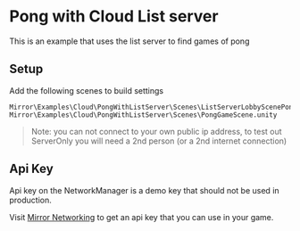 # Pong with Cloud List server

This is an example that uses the list server to find games of pong

## Setup

Add the following scenes to build settings
```
Mirror\Examples\Cloud\PongWithListServer\Scenes\ListServerLobbyScenePong.unity
Mirror\Examples\Cloud\PongWithListServer\Scenes\PongGameScene.unity
```
> Note: you can not connect to your own public ip address, to test out ServerOnly you will need a 2nd person (or a 2nd internet connection)

## Api Key

Api key on the NetworkManager is a demo key that should not be used in production.

Visit [Mirror Networking](https://mirror-networking.com/list-server/) to get an api key that you can use in your game.

